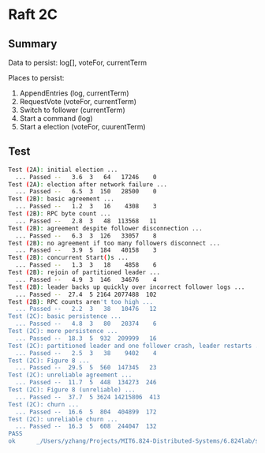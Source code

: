 # Raft 2C

## Summary

Data to persist: log[], voteFor, currentTerm

Places to persist:

1. AppendEntries (log, currentTerm)
2. RequestVote (voteFor, currentTerm)
3. Switch to follower (currentTerm)
4. Start a command (log)
5. Start a election (voteFor, cuurentTerm)

## Test

```bash
Test (2A): initial election ...
  ... Passed --   3.6  3   64   17246    0
Test (2A): election after network failure ...
  ... Passed --   6.5  3  150   28500    0
Test (2B): basic agreement ...
  ... Passed --   1.2  3   16    4308    3
Test (2B): RPC byte count ...
  ... Passed --   2.8  3   48  113568   11
Test (2B): agreement despite follower disconnection ...
  ... Passed --   6.3  3  126   33057    8
Test (2B): no agreement if too many followers disconnect ...
  ... Passed --   3.9  5  184   40158    3
Test (2B): concurrent Start()s ...
  ... Passed --   1.3  3   18    4858    6
Test (2B): rejoin of partitioned leader ...
  ... Passed --   4.9  3  146   34676    4
Test (2B): leader backs up quickly over incorrect follower logs ...
  ... Passed --  27.4  5 2164 2077488  102
Test (2B): RPC counts aren't too high ...
  ... Passed --   2.2  3   38   10476   12
Test (2C): basic persistence ...
  ... Passed --   4.8  3   80   20374    6
Test (2C): more persistence ...
  ... Passed --  18.3  5  932  209999   16
Test (2C): partitioned leader and one follower crash, leader restarts ...
  ... Passed --   2.5  3   38    9402    4
Test (2C): Figure 8 ...
  ... Passed --  29.5  5  560  147345   23
Test (2C): unreliable agreement ...
  ... Passed --  11.7  5  448  134273  246
Test (2C): Figure 8 (unreliable) ...
  ... Passed --  37.7  5 3624 14215806  413
Test (2C): churn ...
  ... Passed --  16.6  5  804  404899  172
Test (2C): unreliable churn ...
  ... Passed --  16.3  5  608  244047  132
PASS
ok      _/Users/yzhang/Projects/MIT6.824-Distributed-Systems/6.824lab/src/raft  197.568s
```
